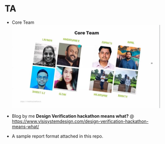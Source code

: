 # TA

- Core Team
![](CTB_22_Core_Team.jpeg)


- Blog by me **Design Verification hackathon means what?** @ https://www.vlsisystemdesign.com/design-verification-hackathon-means-what/

- A sample report format attached in this repo.